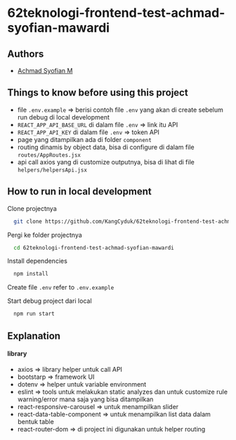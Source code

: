 # 62teknologi-frontend-test-achmad-syofian-mawardi
## Authors

- [Achmad Syofian M](https://www.linkedin.com/in/achmad-syofian-mawardi-522518176/)

## Things to know before using this project

- file `.env.example` => berisi contoh file `.env` yang akan di create sebelum run debug di local development
- `REACT_APP_API_BASE_URL` di dalam file `.env` => link itu API
- `REACT_APP_API_KEY` di dalam file `.env` => token API
- page yang ditampilkan ada di folder `component`
- routing dinamis by object data, bisa di configure di dalam file `routes/AppRoutes.jsx`
- api call axios yang di customize outputnya, bisa di lihat di file `helpers/helpersApi.jsx`

## How to run in local development

Clone projectnya

```bash
  git clone https://github.com/KangCyduk/62teknologi-frontend-test-achmad-syofian-mawardi.git
```

Pergi ke folder projectnya

```bash
  cd 62teknologi-frontend-test-achmad-syofian-mawardi
```

Install dependencies

```bash
  npm install
```
Create file `.env` refer to `.env.example`

Start debug project dari local

```bash
  npm run start
```

## Explanation

#### library
- axios                         => library helper untuk call API
- bootstarp                     => framework UI
- dotenv                        => helper untuk variable environment
- eslint                        => tools untuk melakukan static analyzes dan untuk customize rule warning/error mana saja yang bisa ditampilkan
- react-responsive-carousel     => untuk menampilkan slider
- react-data-table-component    => untuk menampilkan list data dalam bentuk table
- react-router-dom              => di project ini digunakan untuk helper routing
